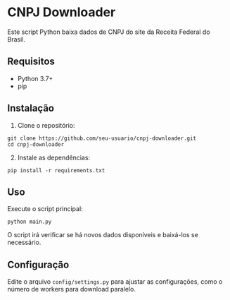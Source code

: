 # CNPJ Downloader

Este script Python baixa dados de CNPJ do site da Receita Federal do Brasil.

## Requisitos

- Python 3.7+
- pip

## Instalação

1. Clone o repositório:
```
git clone https://github.com/seu-usuario/cnpj-downloader.git
cd cnpj-downloader
```

2. Instale as dependências:

```
pip install -r requirements.txt
```

## Uso

Execute o script principal:

```
python main.py
```


O script irá verificar se há novos dados disponíveis e baixá-los se necessário.

## Configuração

Edite o arquivo `config/settings.py` para ajustar as configurações, como o número de workers para download paralelo.

